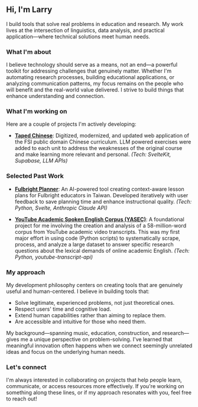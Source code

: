## Hi, I'm Larry

I build tools that solve real problems in education and research. My work lives at the intersection of linguistics, data analysis, and practical application—where technical solutions meet human needs.

### What I'm about

I believe technology should serve as a means, not an end—a powerful toolkit for addressing challenges that genuinely matter. Whether I'm automating research processes, building educational applications, or analyzing communication patterns, my focus remains on the people who will benefit and the real-world value delivered. I strive to build things that enhance understanding and connection.

### What I'm working on

Here are a couple of projects I'm actively developing:

-   **[Taped Chinese](https://github.com/larrygrpolanco/standard-chinese-platform)**: Digitized, modernized, and updated web application of the FSI public domain Chinese curriculum. LLM powered exercises were added to each unit to address the weaknesses of the original course and make learning more relevant and personal.
    *(Tech: SvelteKit, Supabase, LLM APIs)*

### Selected Past Work
    
-   **[Fulbright Planner](https://github.com/larrygrpolanco/eta-lesson-planner)**: An AI-powered tool creating context-aware lesson plans for Fulbright educators in Taiwan. Developed iteratively with user feedback to save planning time and enhance instructional quality.
    *(Tech: Python, Svelte, Anthropic Claude API)*

-   **[YouTube Academic Spoken English Corpus (YASEC)](https://github.com/larrygrpolanco/youtube-transcript-corpus-study)**: A foundational project for me involving the creation and analysis of a 58-million-word corpus from YouTube academic video transcripts. This was my first major effort in using code (Python scripts) to systematically scrape, process, and analyze a large dataset to answer specific research questions about the lexical demands of online academic English.
    *(Tech: Python, youtube-transcript-api)*

### My approach

My development philosophy centers on creating tools that are genuinely useful and human-centered. I believe in building tools that:

-   Solve legitimate, experienced problems, not just theoretical ones.
-   Respect users' time and cognitive load.
-   Extend human capabilities rather than aiming to replace them.
-   Are accessible and intuitive for those who need them.

My background—spanning music, education, construction, and research—gives me a unique perspective on problem-solving. I've learned that meaningful innovation often happens when we connect seemingly unrelated ideas and focus on the underlying human needs.

### Let's connect

I'm always interested in collaborating on projects that help people learn, communicate, or access resources more effectively. If you're working on something along these lines, or if my approach resonates with you, feel free to reach out!
